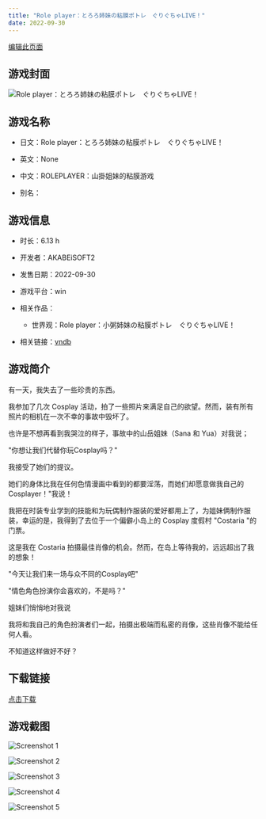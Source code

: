 ```yaml
---
title: "Role player：とろろ姉妹の粘膜ポトレ　ぐりぐちゃLIVE！"
date: 2022-09-30
---
```

[编辑此页面](https://github.com/ACG-3/ADV3-source/blob/main/source/_posts/games/Role%20player%EF%BC%9A%E3%81%A8%E3%82%8D%E3%82%8D%E5%A7%89%E5%A6%B9%E3%81%AE%E7%B2%98%E8%86%9C%E3%83%9D%E3%83%88%E3%83%AC%E3%80%80%E3%81%90%E3%82%8A%E3%81%90%E3%81%A1%E3%82%83LIVE%EF%BC%81.md)

## 游戏封面

![Role player：とろろ姉妹の粘膜ポトレ　ぐりぐちゃLIVE！](https%3A//pan.timero.xyz/onedrive/img_lib_001/Role%20player%EF%BC%9A%E3%81%A8%E3%82%8D%E3%82%8D%E5%A7%89%E5%A6%B9%E3%81%AE%E7%B2%98%E8%86%9C%E3%83%9D%E3%83%88%E3%83%AC%E3%80%80%E3%81%90%E3%82%8A%E3%81%90%E3%81%A1%E3%82%83LIVE%EF%BC%81_cover.avif)


## 游戏名称

- 日文：Role player：とろろ姉妹の粘膜ポトレ　ぐりぐちゃLIVE！
- 英文：None
- 中文：ROLEPLAYER：山掛姐妹的粘膜游戏

- 别名：


## 游戏信息

- 时长：6.13 h
- 开发者：AKABEiSOFT2
- 发售日期：2022-09-30
- 游戏平台：win
- 相关作品：
   - 世界观：Role player：小粥姉妹の粘膜ポトレ ぐりぐちゃLIVE！

- 相关链接：[vndb](https://vndb.org/v36175)


## 游戏简介

有一天，我失去了一些珍贵的东西。

我参加了几次 Cosplay 活动，拍了一些照片来满足自己的欲望。然而，装有所有照片的相机在一次不幸的事故中毁坏了。

也许是不想再看到我哭泣的样子，事故中的山岳姐妹（Sana 和 Yua）对我说；

"你想让我们代替你玩Cosplay吗？"

我接受了她们的提议。

她们的身体比我在任何色情漫画中看到的都要淫荡，而她们却愿意做我自己的 Cosplayer！"我说！

我把在时装专业学到的技能和为玩偶制作服装的爱好都用上了，为姐妹俩制作服装，幸运的是，我得到了去位于一个偏僻小岛上的 Cosplay 度假村 "Costaria "的门票。

这是我在 Costaria 拍摄最佳肖像的机会。然而，在岛上等待我的，远远超出了我的想象！

"今天让我们来一场与众不同的Cosplay吧"

"情色角色扮演你会喜欢的，不是吗？"

姐妹们悄悄地对我说

我将和我自己的角色扮演者们一起，拍摄出极端而私密的肖像，这些肖像不能给任何人看。

不知道这样做好不好？




## 下载链接

[点击下载](https://pan.timero.xyz/onedrive/adv_lib_001/Role%20player%EF%BC%9A%E3%81%A8%E3%82%8D%E3%82%8D%E5%A7%89%E5%A6%B9%E3%81%AE%E7%B2%98%E8%86%9C%E3%83%9D%E3%83%88%E3%83%AC%E3%80%80%E3%81%90%E3%82%8A%E3%81%90%E3%81%A1%E3%82%83LIVE%EF%BC%81)


## 游戏截图


![Screenshot 1](https%3A//pan.timero.xyz/onedrive/img_lib_001/Role%20player%EF%BC%9A%E3%81%A8%E3%82%8D%E3%82%8D%E5%A7%89%E5%A6%B9%E3%81%AE%E7%B2%98%E8%86%9C%E3%83%9D%E3%83%88%E3%83%AC%E3%80%80%E3%81%90%E3%82%8A%E3%81%90%E3%81%A1%E3%82%83LIVE%EF%BC%81_Screenshot_1.avif)

![Screenshot 2](https%3A//pan.timero.xyz/onedrive/img_lib_001/Role%20player%EF%BC%9A%E3%81%A8%E3%82%8D%E3%82%8D%E5%A7%89%E5%A6%B9%E3%81%AE%E7%B2%98%E8%86%9C%E3%83%9D%E3%83%88%E3%83%AC%E3%80%80%E3%81%90%E3%82%8A%E3%81%90%E3%81%A1%E3%82%83LIVE%EF%BC%81_Screenshot_2.avif)

![Screenshot 3](https%3A//pan.timero.xyz/onedrive/img_lib_001/Role%20player%EF%BC%9A%E3%81%A8%E3%82%8D%E3%82%8D%E5%A7%89%E5%A6%B9%E3%81%AE%E7%B2%98%E8%86%9C%E3%83%9D%E3%83%88%E3%83%AC%E3%80%80%E3%81%90%E3%82%8A%E3%81%90%E3%81%A1%E3%82%83LIVE%EF%BC%81_Screenshot_3.avif)

![Screenshot 4](https%3A//pan.timero.xyz/onedrive/img_lib_001/Role%20player%EF%BC%9A%E3%81%A8%E3%82%8D%E3%82%8D%E5%A7%89%E5%A6%B9%E3%81%AE%E7%B2%98%E8%86%9C%E3%83%9D%E3%83%88%E3%83%AC%E3%80%80%E3%81%90%E3%82%8A%E3%81%90%E3%81%A1%E3%82%83LIVE%EF%BC%81_Screenshot_4.avif)

![Screenshot 5](https%3A//pan.timero.xyz/onedrive/img_lib_001/Role%20player%EF%BC%9A%E3%81%A8%E3%82%8D%E3%82%8D%E5%A7%89%E5%A6%B9%E3%81%AE%E7%B2%98%E8%86%9C%E3%83%9D%E3%83%88%E3%83%AC%E3%80%80%E3%81%90%E3%82%8A%E3%81%90%E3%81%A1%E3%82%83LIVE%EF%BC%81_Screenshot_5.avif)

